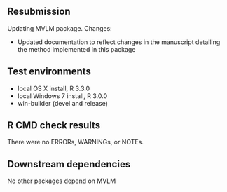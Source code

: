 ## Resubmission
Updating MVLM package. Changes:

* Updated documentation to reflect changes in the manuscript detailing the method implemented in this package

## Test environments
* local OS X install, R 3.3.0
* local Windows 7 install, R 3.0.0
* win-builder (devel and release)

## R CMD check results
There were no ERRORs, WARNINGs, or NOTEs.

## Downstream dependencies
No other packages depend on MVLM
